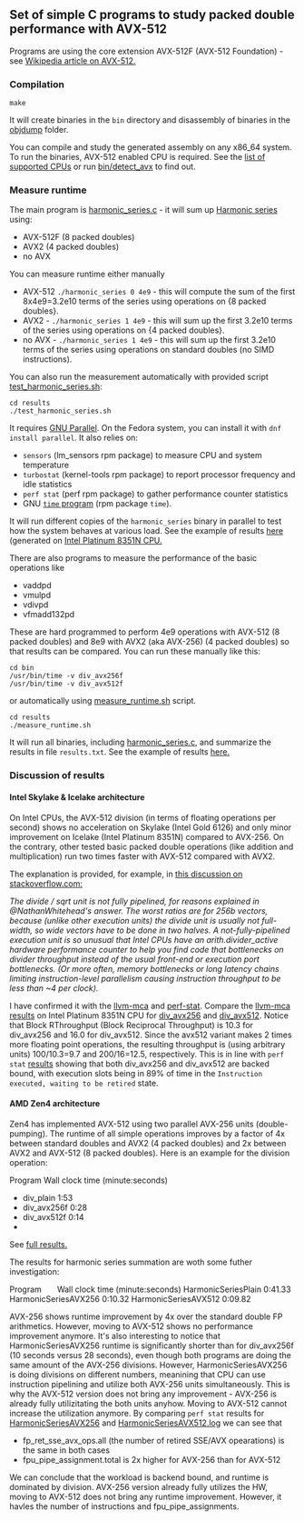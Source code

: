 ## Set of simple C programs to study packed double performance with AVX-512

Programs are using the core extension AVX-512F (AVX-512 Foundation) - see [Wikipedia article on AVX-512.](https://en.wikipedia.org/wiki/AVX-512#Legacy_instructions_with_EVEX-encoded_versions)

### Compilation
```
make
```

It will create binaries in the `bin` directory and disassembly of binaries in the [objdump](objdump) folder.

You can compile and study the generated assembly on any x86_64 system. To run the binaries, AVX-512 enabled CPU is required. See the [list of supported CPUs](https://en.wikipedia.org/wiki/AVX-512#CPUs_with_AVX-512) or run [bin/detect_avx](detect_avx.c) to find out. 

### Measure runtime
The main program is [harmonic_series.c](harmonic_series.c) - it will sum up [Harmonic series](https://en.wikipedia.org/wiki/Harmonic_series_(mathematics)) using:
* AVX-512F (8 packed doubles)
* AVX2 (4 packed doubles)
* no AVX

You can measure runtime either manually
*  AVX-512 `./harmonic_series 0 4e9` - this will compute the sum of the first 8x4e9=3.2e10 terms of the series using operations on {8 packed doubles}.
*  AVX2 -   `./harmonic_series 1 4e9` - this will sum up the first 3.2e10 terms of the series using operations on {4 packed doubles}.
*  no AVX - `./harmonic_series 1 4e9` - this will sum up the first 3.2e10 terms of the series using operations on standard doubles (no SIMD instructions). 

You can also run the measurement automatically with provided script [test_harmonic_series.sh](results/test_harmonic_series.sh):

```
cd results
./test_harmonic_series.sh
```

It requires [GNU Parallel](https://www.gnu.org/s/parallel). On the Fedora system, you can install it with `dnf install parallel`. It also relies on:
* `sensors` (lm_sensors rpm package) to measure CPU and system temperature
* `turbostat` (kernel-tools rpm package) to report processor frequency and idle statistics
* `perf stat` (perf rpm package) to gather performance counter statistics
* GNU [`time` program](https://www.gnu.org/software/time/) (rpm package `time`). 

It will run different copies of the `harmonic_series` binary in parallel to test how the system behaves at various load. See the example of results
[here](results/Intel_Platinum_8351N_CPU_2.40GHz_harmonic_series/)
(generated on [Intel Platinum 8351N CPU.](https://www.intel.com/content/www/us/en/products/sku/212288/intel-xeon-platinum-8351n-processor-54m-cache-2-40-ghz/specifications.html)

There are also programs to measure the performance of the basic operations like
* vaddpd
* vmulpd
* vdivpd
* vfmadd132pd

These are hard programmed to perform 4e9 operations with  AVX-512 (8 packed doubles) and 8e9 with AVX2 (aka AVX-256) (4 packed doubles) so that results can be compared.
You can run these manually like this:

```
cd bin
/usr/bin/time -v div_avx256f
/usr/bin/time -v div_avx512f
```

or automatically using [measure_runtime.sh](results/measure_runtime.sh) script.
```
cd results
./measure_runtime.sh
```

It will run all binaries, including [harmonic_series.c](harmonic_series.c), and summarize the results in file `results.txt`. See the example of results
[here.](results/Intel_Platinum_8351N_CPU_2.40GHz/results.txt)

### Discussion of results
#### Intel Skylake & Icelake architecture
On Intel CPUs, the AVX-512 division (in terms of floating operations per second) shows no acceleration on Skylake (Intel Gold 6126) and only minor improvement on Icelake (Intel Platinum 8351N) compared to AVX-256. On the contrary, other tested basic packed double operations (like addition and multiplication) run two times faster with AVX-512 compared with AVX2.

The explanation is provided, for example, in [this discussion on stackoverflow.com:](https://stackoverflow.com/questions/4125033/floating-point-division-vs-floating-point-multiplication/45899202#45899202)

*The divide / sqrt unit is not fully pipelined, for reasons explained in @NathanWhitehead's answer. The worst ratios are for 256b vectors, because (unlike other execution units) the divide unit is usually not full-width, so wide vectors have to be done in two halves. A not-fully-pipelined execution unit is so unusual that Intel CPUs have an arith.divider_active hardware performance counter to help you find code that bottlenecks on divider throughput instead of the usual front-end or execution port bottlenecks. (Or more often, memory bottlenecks or long latency chains limiting instruction-level parallelism causing instruction throughput to be less than ~4 per clock).*

I have confirmed it with the [llvm-mca](https://man.archlinux.org/man/extra/llvm/llvm-mca.1.en) and [perf-stat](doc/linux-perf.pdf).
Compare the [llvm-mca results](analysis/Intel_Platinum_8351N_CPU_2.40GHz_llvm-mca) on Intel Platinum 8351N CPU for [div_avx256](analysis/Intel_Platinum_8351N_CPU_2.40GHz_llvm-mca/div_avx256f.log) and [div_avx512](analysis/Intel_Platinum_8351N_CPU_2.40GHz_llvm-mca/div_avx512f.log). Notice that Block RThroughput (Block Reciprocal Throughput) is 10.3 for div_avx256 and 16.0 for div_avx512. Since the avx512 variant makes 2 times more floating point operations, the resulting throughput is (using arbitrary units) 100/10.3=9.7 and 200/16=12.5, respectively. This is in line with `perf stat` [results](analysis/Intel_Platinum_8351N_CPU_2.40GHz) showing that both div_avx256 and div_avx512 are backed bound, with execution slots being in 89% of time in the `Instruction executed, waiting to be retired` state. 

#### AMD Zen4 architecture
Zen4 has implemented AVX-512 using two parallel AVX-256 units (double-pumping). The runtime of all simple operations improves by a factor of 4x between standard doubles and AVX2 (4 packed doubles) and 2x between AVX2 and AVX-512 (8 packed doubles). Here is an example for the division operation:

Program       Wall clock time (minute:seconds)
* div_plain   1:53
* div_avx256f 0:28
* div_avx512f 0:14
* 
See [full results.](results/AMD_EPYC_9654_96-Core_Processor/results.txt)

The results for harmonic series summation are woth some futher investigation:

Program       Wall clock time (minute:seconds)
HarmonicSeriesPlain 			0:41.33
HarmonicSeriesAVX256 			0:10.32
HarmonicSeriesAVX512 			0:09.82

AVX-256 shows runtime improvement by 4x over the standard double FP arithmetics. However, moving to AVX-512 shows no performance improvement anymore. It's also interesting to notice that HarmonicSeriesAVX256 runtime is significantly shorter than  for div_avx256f (10 seconds versus 28 seconds), even though both programs are doing the same amount of the AVX-256 divisions. However, HarmonicSeriesAVX256 is doing divisions on different numbers, meanining that CPU can use instruction pipelining and utilize both AVX-256 units simultaneously. This is why the AVX-512 version does not bring any improvement - AVX-256 is already fully utilizitating the both units anyhow. Moving to AVX-512 cannot increase the utilization anymore. By comparing `perf stat` results for [HarmonicSeriesAVX256](analysis/AMD_EPYC_9654_96-Core_Processor/HarmonicSeriesAVX256.log) and [HarmonicSeriesAVX512.log](analysis/AMD_EPYC_9654_96-Core_Processor/HarmonicSeriesAVX512.log) we can see that

* fp_ret_sse_avx_ops.all (the number of retired SSE/AVX opearations) is the same in both cases
* fpu_pipe_assignment.total is 2x higher for AVX-256 than for AVX-512

We can conclude that the workload is backend bound, and runtime is dominated by division. AVX-256 version already fully utilizes the HW, moving to AVX-512 does not bring any runtime improvement. However, it havles the number of instructions and fpu_pipe_assignments. 



